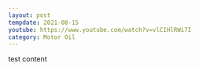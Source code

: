```yaml
---
layout: post
tempdate: 2021-08-15
youtube: https://www.youtube.com/watch?v=vlCIHlRWi7I
category: Motor Oil
---
```

test content
